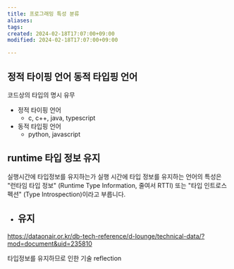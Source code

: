 ```yaml
---
title: 프로그래밍 특성 분류
aliases: 
tags: 
created: 2024-02-18T17:07:00+09:00
modified: 2024-02-18T17:07:00+09:00

---
```

## 정적 타이핑 언어 동적 타입핑 언어
코드상의 타입의 명시 유무
- 정적 타이핑 언어
	- c, c++, java, typescript
- 동적 타입핑 언어
	- python, javascript

## runtime 타입 정보 유지
실행시간에 타입정보를 유지하는가
실행 시간에 타입 정보를 유지하는 언어의 특성은 "런타임 타입 정보" (Runtime Type Information, 줄여서 RTTI) 또는 "타입 인트로스펙션" (Type Introspection)이라고 부릅니다.
- 유지
	- 
https://dataonair.or.kr/db-tech-reference/d-lounge/technical-data/?mod=document&uid=235810

타입정보를 유지하므로 인한 기술 reflection
